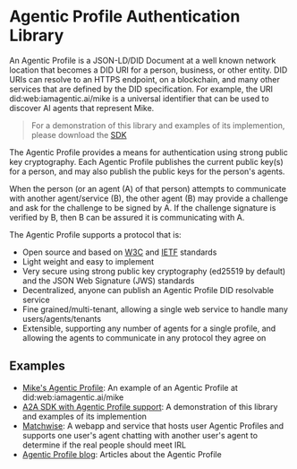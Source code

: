 # Agentic Profile Authentication Library

An Agentic Profile is a JSON-LD/DID Document at a well known network location that becomes a DID URI for a person, business, or other entity.  DID URIs can resolve to an HTTPS endpoint, on a blockchain, and many other services that are defined by the DID specification.  For example, the URI did:web:iamagentic.ai/mike is a universal identifier that can be used to discover AI agents that represent Mike.

> For a demonstration of this library and examples of its implemention, please download the [SDK](https://github.com/agentic-profile/agentic-profile-a2a)

The Agentic Profile provides a means for authentication using strong public key cryptography.  Each Agentic Profile publishes the current public key(s) for a person, and may also publish the public keys for the person's agents.

When the person (or an agent (A) of that person) attempts to communicate with another agent/service (B), the other agent (B) may provide a challenge and ask for the challenge to be signed by A.  If the challenge signature is verified by B, then B can be assured it is communicating with A.

The Agentic Profile supports a protocol that is:
- Open source and based on [W3C](https://www.w3.org/TR/did-1.0/) and [IETF](https://datatracker.ietf.org/doc/html/rfc7517) standards
- Light weight and easy to implement
- Very secure using strong public key cryptography (ed25519 by default) and the JSON Web Signature (JWS) standards
- Decentralized, anyone can publish an Agentic Profile DID resolvable service
- Fine grained/multi-tenant, allowing a single web service to handle many users/agents/tenants
- Extensible, supporting any number of agents for a single profile, and allowing the agents to communicate in any protocol they agree on


## Examples

- [Mike's Agentic Profile](https://iamagentic.ai/mike): An example of an Agentic Profile at did:web:iamagentic.ai/mike
- [A2A SDK with Agentic Profile support](https://github.com/agentic-profile/agentic-profile-a2a): A demonstration of this library and examples of its implemention
- [Matchwise](https://matchwise.ai): A webapp and service that hosts user Agentic Profiles and supports one user's agent chatting with another user's agent to determine if the real people should meet IRL
- [Agentic Profile blog](https://agenticprofile.ai/): Articles about the Agentic Profile
